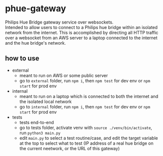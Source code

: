 # phue-gateway
Philips Hue Bridge gateway service over websockets.  
Intended to allow users to connect to a Philips hue bridge within an isolated network from the internet.
This is accomplished by directing all HTTP traffic over a websocket from an AWS server to a laptop connected to the internet and the hue bridge's network.

## how to use
- external
  - meant to run on AWS or some public server
  - go to `external` folder, run `npm i`, then `npm test` for dev env or `npm start` for prod env
- internal
  - meant to run on a laptop which is connected to both the internet and the isolated local network
  - go to `internal` folder, run `npm i`, then `npm test` for dev env or `npm start` for prod env
- tests
  - tests end-to-end
  - go to tests folder, activate venv with `source ./venv/bin/activate`, run `python3 main.py`
  - edit `main.py` to select a test routine/case, and edit the target variable at the top to select what to test (IP address of a real hue bridge on the current neetwork, or the URL of this gateway)

